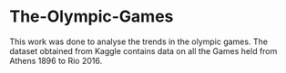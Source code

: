 # The-Olympic-Games
This work was done to analyse the trends in the olympic games. The dataset obtained from Kaggle contains data on all the Games held from Athens 1896 to Rio 2016.
